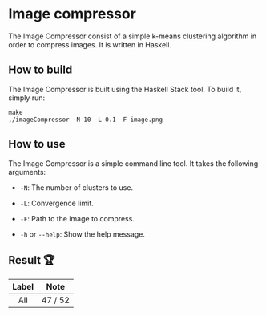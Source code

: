 # Image compressor

The Image Compressor consist of a simple k-means clustering algorithm in order to compress images.
It is written in Haskell.


## How to build

The Image Compressor is built using the Haskell Stack tool. To build it, simply run:

    make
    ,/imageCompressor -N 10 -L 0.1 -F image.png


## How to use

The Image Compressor is a simple command line tool. It takes the following arguments:

* `-N`: The number of clusters to use.

* `-L`: Convergence limit.

* `-F`: Path to the image to compress.

* `-h` or `--help`: Show the help message.


## Result :trophy:

|                          Label                        |      Note       |
|:----------------------------------------------------------:|:------------------:|
|           All | 47 / 52 |


